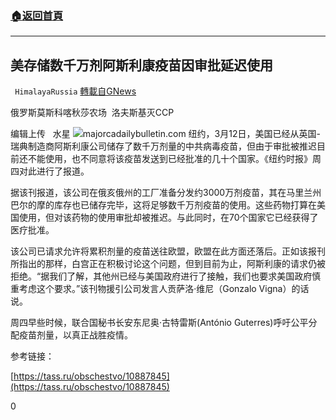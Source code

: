 ###  [:house:返回首頁](https://github.com/ourhimalayas/txt)
---

## 美存储数千万剂阿斯利康疫苗因审批延迟使用
` HimalayaRussia` [轉載自GNews](https://gnews.org/zh-hans/970690/)

俄罗斯莫斯科喀秋莎农场  洛夫斯基灭CCP

编辑上传   水星
![]()![](https://gnews.org/wp-content/uploads/2021/03/A-9.jpg)majorcadailybulletin.com
纽约，3月12日，美国已经从英国-瑞典制造商阿斯利康公司储存了数千万剂量的中共病毒疫苗，但由于审批被推迟目前还不能使用，也不同意将该疫苗发送到已经批准的几十个国家。《纽约时报》周四对此进行了报道。

据该刊报道，该公司在俄亥俄州的工厂准备分发约3000万剂疫苗，其在马里兰州巴尔的摩的库存也已储存完毕，这将足够数千万剂疫苗的使用。这些药物打算在美国使用，但对该药物的使用审批却被推迟。与此同时，在70个国家它已经获得了医疗批准。

该公司已请求允许将累积剂量的疫苗送往欧盟，欧盟在此方面还落后。正如该报刊所指出的那样，白宫正在积极讨论这个问题，但到目前为止，阿斯利康的请求仍被拒绝。“据我们了解，其他州已经与美国政府进行了接触，我们也要求美国政府慎重考虑这个要求。”该刊物援引公司发言人贡萨洛·维尼（Gonzalo Vigna）的话说。

周四早些时候，联合国秘书长安东尼奥·古特雷斯(António Guterres)呼吁公平分配疫苗剂量，以真正战胜疫情。

参考链接：

[https://tass.ru/obschestvo/10887845](https://tass.ru/obschestvo/10887845)

0
